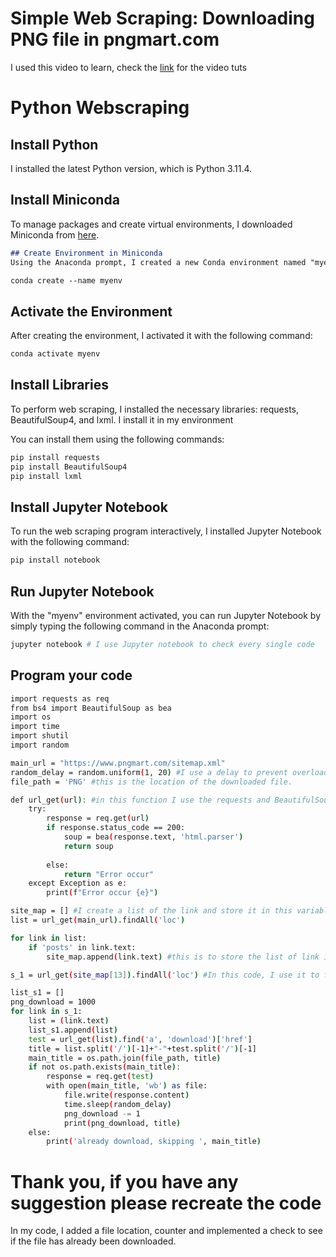 # Simple Web Scraping: Downloading PNG file in **pngmart.com**

I used this video to learn, check the [link](https://www.youtube.com/watch?v=Al20Pyuc5Ck) for the video tuts



# Python Webscraping

## Install Python
I installed the latest Python version, which is Python 3.11.4.

## Install Miniconda
To manage packages and create virtual environments, I downloaded Miniconda from [here](https://docs.conda.io/projects/miniconda/en/latest/miniconda-install.html).
```markdown
## Create Environment in Miniconda
Using the Anaconda prompt, I created a new Conda environment named "myenv" using the following command:

conda create --name myenv
```

## Activate the Environment
After creating the environment, I activated it with the following command:
```bash
conda activate myenv 
```

## Install Libraries
To perform web scraping, I installed the necessary libraries: requests, BeautifulSoup4, and lxml.
I install it in my environment

You can install them using the following commands:
```bash
pip install requests
pip install BeautifulSoup4
pip install lxml
```

## Install Jupyter Notebook
To run the web scraping program interactively, I installed Jupyter Notebook with the following command:
```bash
pip install notebook
```

## Run Jupyter Notebook
With the "myenv" environment activated, you can run Jupyter Notebook by simply typing the following command in the Anaconda prompt:
```bash
jupyter notebook # I use Jupyter notebook to check every single code
```
## Program your code
```bash
import requests as req
from bs4 import BeautifulSoup as bea
import os
import time
import shutil
import random

main_url = "https://www.pngmart.com/sitemap.xml"
random_delay = random.uniform(1, 20) #I use a delay to prevent overloading the server when making requests to download PNG files.
file_path = 'PNG' #this is the location of the downloaded file.

def url_get(url): #in this function I use the requests and BeautifulSoup
    try:
        response = req.get(url) 
        if response.status_code == 200:
            soup = bea(response.text, 'html.parser')
            return soup
            
        else:
            return "Error occur"
    except Exception as e:
        print(f"Error occur {e}")

site_map = [] #I create a list of the link and store it in this variable
list = url_get(main_url).findAll('loc')

for link in list:
    if 'posts' in link.text:
        site_map.append(link.text) #this is to store the list of link in site_map

s_1 = url_get(site_map[13]).findAll('loc') #In this code, I use it to find or search for the designated element or attribute that I want to see the output.

list_s1 = []
png_download = 1000
for link in s_1:
    list = (link.text)
    list_s1.append(list)
    test = url_get(list).find('a', 'download')['href']
    title = list.split('/')[-1]+"-"+test.split('/')[-1]
    main_title = os.path.join(file_path, title)
    if not os.path.exists(main_title):
        response = req.get(test)
        with open(main_title, 'wb') as file:
            file.write(response.content)
            time.sleep(random_delay)
            png_download -= 1
            print(png_download, title)
    else:
        print('already download, skipping ', main_title)
```
# Thank you, if you have any suggestion please recreate the code
In my code, I added a file location, counter and implemented a check to see if the file has already been downloaded.
